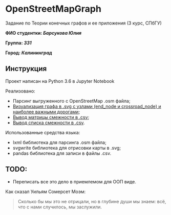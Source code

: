 # OpenStreetMapGraph

Задание по Теории конечных графов и ее приложения (3 курс, СПбГУ)

**ФИО студентки: *Барсукова Юлия***

**Группа: *331***

**Город: *Калининград***

## Инструкция

Проект написан на Python 3.6 в Jupyter Notebook

Реализовано:
* Парсинг выгруженного с OpenStreetMap .osm файла;
* [Визуализация графа в .svg с узлами (end_node и crossroad_node) и наиболее важными дорогами](https://github.com/pienilinnunrata/OpenStreetMapGraph/blob/master/pictures/kaliningrad_map.svg);
* [Вывод матрицы смежности в .csv](https://github.com/pienilinnunrata/OpenStreetMapGraph/blob/master/csv/adjacency_matrix.csv);
* [Вывод списка смежности в .csv](https://github.com/pienilinnunrata/OpenStreetMapGraph/blob/master/csv/adjacency_list.csv). 

Использованные средства языка: 
* lxml библиотека для парсинга .osm файла;
* svgwrite библиотека для отрисовки карты в .svg;
* pandas библиотека для записи в файлы .csv.

## TODO:
* Переписать все это дело в приемлемом для ООП виде.

Как сказал Уильям Сомерсет Моэм:

>Сколько бы мы это не отрицали, но в глубине души мы знаем: всё, что с нами случилось, мы заслужили.
